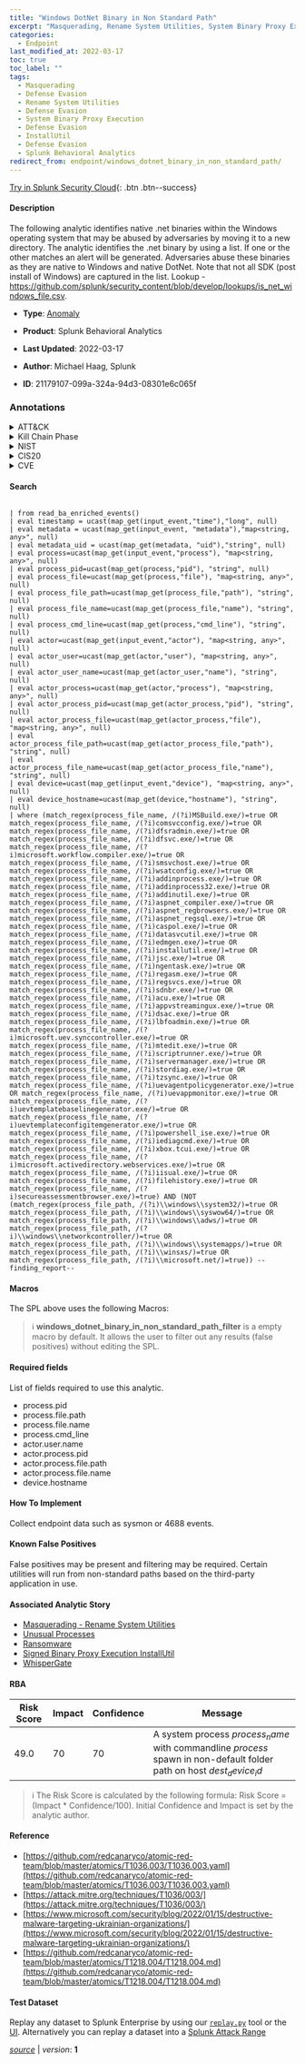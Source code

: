 ```yaml
---
title: "Windows DotNet Binary in Non Standard Path"
excerpt: "Masquerading, Rename System Utilities, System Binary Proxy Execution, InstallUtil"
categories:
  - Endpoint
last_modified_at: 2022-03-17
toc: true
toc_label: ""
tags:
  - Masquerading
  - Defense Evasion
  - Rename System Utilities
  - Defense Evasion
  - System Binary Proxy Execution
  - Defense Evasion
  - InstallUtil
  - Defense Evasion
  - Splunk Behavioral Analytics
redirect_from: endpoint/windows_dotnet_binary_in_non_standard_path/
---
```




[Try in Splunk Security Cloud](https://www.splunk.com/en_us/cyber-security.html){: .btn .btn--success}

#### Description

The following analytic identifies native .net binaries within the Windows operating system that may be abused by adversaries by moving it to a new directory. The analytic identifies the .net binary by using a list. If one or the other matches an alert will be generated. Adversaries abuse these binaries as they are native to Windows and native DotNet. Note that not all SDK (post install of Windows) are captured in the list. Lookup - https://github.com/splunk/security_content/blob/develop/lookups/is_net_windows_file.csv.

- **Type**: [Anomaly](https://github.com/splunk/security_content/wiki/Detection-Analytic-Types)
- **Product**: Splunk Behavioral Analytics

- **Last Updated**: 2022-03-17
- **Author**: Michael Haag, Splunk
- **ID**: 21179107-099a-324a-94d3-08301e6c065f

### Annotations
<details>
  <summary>ATT&CK</summary>

<div markdown="1">

#### [ATT&CK](https://attack.mitre.org/)

| ID          | Technique   | Tactic         |
| ----------- | ----------- |--------------- |
| [T1036](https://attack.mitre.org/techniques/T1036/) | Masquerading | Defense Evasion |

| [T1036.003](https://attack.mitre.org/techniques/T1036/003/) | Rename System Utilities | Defense Evasion |

| [T1218](https://attack.mitre.org/techniques/T1218/) | System Binary Proxy Execution | Defense Evasion |

| [T1218.004](https://attack.mitre.org/techniques/T1218/004/) | InstallUtil | Defense Evasion |

</div>
</details>


<details>
  <summary>Kill Chain Phase</summary>

<div markdown="1">

* Exploitation


</div>
</details>


<details>
  <summary>NIST</summary>

<div markdown="1">

* DE.AE



</div>
</details>

<details>
  <summary>CIS20</summary>

<div markdown="1">

* CIS 10



</div>
</details>

<details>
  <summary>CVE</summary>

<div markdown="1">


</div>
</details>


#### Search

```
 
| from read_ba_enriched_events() 
| eval timestamp = ucast(map_get(input_event,"time"),"long", null) 
| eval metadata = ucast(map_get(input_event, "metadata"),"map<string, any>", null) 
| eval metadata_uid = ucast(map_get(metadata, "uid"),"string", null) 
| eval process=ucast(map_get(input_event,"process"), "map<string, any>", null) 
| eval process_pid=ucast(map_get(process,"pid"), "string", null) 
| eval process_file=ucast(map_get(process,"file"), "map<string, any>", null) 
| eval process_file_path=ucast(map_get(process_file,"path"), "string", null) 
| eval process_file_name=ucast(map_get(process_file,"name"), "string", null) 
| eval process_cmd_line=ucast(map_get(process,"cmd_line"), "string", null) 
| eval actor=ucast(map_get(input_event,"actor"), "map<string, any>", null) 
| eval actor_user=ucast(map_get(actor,"user"), "map<string, any>", null) 
| eval actor_user_name=ucast(map_get(actor_user,"name"), "string", null) 
| eval actor_process=ucast(map_get(actor,"process"), "map<string, any>", null) 
| eval actor_process_pid=ucast(map_get(actor_process,"pid"), "string", null) 
| eval actor_process_file=ucast(map_get(actor_process,"file"), "map<string, any>", null) 
| eval actor_process_file_path=ucast(map_get(actor_process_file,"path"), "string", null) 
| eval actor_process_file_name=ucast(map_get(actor_process_file,"name"), "string", null) 
| eval device=ucast(map_get(input_event,"device"), "map<string, any>", null) 
| eval device_hostname=ucast(map_get(device,"hostname"), "string", null) 
| where (match_regex(process_file_name, /(?i)MSBuild.exe/)=true OR match_regex(process_file_name, /(?i)comsvcconfig.exe/)=true OR match_regex(process_file_name, /(?i)dfsradmin.exe/)=true OR match_regex(process_file_name, /(?i)dfsvc.exe/)=true OR match_regex(process_file_name, /(?i)microsoft.workflow.compiler.exe/)=true OR match_regex(process_file_name, /(?i)smsvchost.exe/)=true OR match_regex(process_file_name, /(?i)wsatconfig.exe/)=true OR match_regex(process_file_name, /(?i)addinprocess.exe/)=true OR match_regex(process_file_name, /(?i)addinprocess32.exe/)=true OR match_regex(process_file_name, /(?i)addinutil.exe/)=true OR match_regex(process_file_name, /(?i)aspnet_compiler.exe/)=true OR match_regex(process_file_name, /(?i)aspnet_regbrowsers.exe/)=true OR match_regex(process_file_name, /(?i)aspnet_regsql.exe/)=true OR match_regex(process_file_name, /(?i)caspol.exe/)=true OR match_regex(process_file_name, /(?i)datasvcutil.exe/)=true OR match_regex(process_file_name, /(?i)edmgen.exe/)=true OR match_regex(process_file_name, /(?i)installutil.exe/)=true OR match_regex(process_file_name, /(?i)jsc.exe/)=true OR match_regex(process_file_name, /(?i)ngentask.exe/)=true OR match_regex(process_file_name, /(?i)regasm.exe/)=true OR match_regex(process_file_name, /(?i)regsvcs.exe/)=true OR match_regex(process_file_name, /(?i)sdnbr.exe/)=true OR match_regex(process_file_name, /(?i)acu.exe/)=true OR match_regex(process_file_name, /(?i)appvstreamingux.exe/)=true OR match_regex(process_file_name, /(?i)dsac.exe/)=true OR match_regex(process_file_name, /(?i)lbfoadmin.exe/)=true OR match_regex(process_file_name, /(?i)microsoft.uev.synccontroller.exe/)=true OR match_regex(process_file_name, /(?i)mtedit.exe/)=true OR match_regex(process_file_name, /(?i)scriptrunner.exe/)=true OR match_regex(process_file_name, /(?i)servermanager.exe/)=true OR match_regex(process_file_name, /(?i)stordiag.exe/)=true OR match_regex(process_file_name, /(?i)tzsync.exe/)=true OR match_regex(process_file_name, /(?i)uevagentpolicygenerator.exe/)=true OR match_regex(process_file_name, /(?i)uevappmonitor.exe/)=true OR match_regex(process_file_name, /(?i)uevtemplatebaselinegenerator.exe/)=true OR match_regex(process_file_name, /(?i)uevtemplateconfigitemgenerator.exe/)=true OR match_regex(process_file_name, /(?i)powershell_ise.exe/)=true OR match_regex(process_file_name, /(?i)iediagcmd.exe/)=true OR match_regex(process_file_name, /(?i)xbox.tcui.exe/)=true OR match_regex(process_file_name, /(?i)microsoft.activedirectory.webservices.exe/)=true OR match_regex(process_file_name, /(?i)iisual.exe/)=true OR match_regex(process_file_name, /(?i)filehistory.exe/)=true OR match_regex(process_file_name, /(?i)secureassessmentbrowser.exe/)=true) AND (NOT (match_regex(process_file_path, /(?i)\\windows\\system32/)=true OR match_regex(process_file_path, /(?i)\\windows\\syswow64/)=true OR match_regex(process_file_path, /(?i)\\windows\\adws/)=true OR match_regex(process_file_path, /(?i)\\windows\\networkcontroller/)=true OR match_regex(process_file_path, /(?i)\\windows\\systemapps/)=true OR match_regex(process_file_path, /(?i)\\winsxs/)=true OR match_regex(process_file_path, /(?i)\\microsoft.net/)=true)) --finding_report--
```

#### Macros
The SPL above uses the following Macros:

> :information_source:
> **windows_dotnet_binary_in_non_standard_path_filter** is a empty macro by default. It allows the user to filter out any results (false positives) without editing the SPL.



#### Required fields
List of fields required to use this analytic.
* process.pid
* process.file.path
* process.file.name
* process.cmd_line
* actor.user.name
* actor.process.pid
* actor.process.file.path
* actor.process.file.name
* device.hostname



#### How To Implement
Collect endpoint data such as sysmon or 4688 events.
#### Known False Positives
False positives may be present and filtering may be required. Certain utilities will run from non-standard paths based on the third-party application in use.

#### Associated Analytic Story
* [Masquerading - Rename System Utilities](/stories/masquerading_-_rename_system_utilities)
* [Unusual Processes](/stories/unusual_processes)
* [Ransomware](/stories/ransomware)
* [Signed Binary Proxy Execution InstallUtil](/stories/signed_binary_proxy_execution_installutil)
* [WhisperGate](/stories/whispergate)




#### RBA

| Risk Score  | Impact      | Confidence   | Message      |
| ----------- | ----------- |--------------|--------------|
| 49.0 | 70 | 70 | A system process $process_name$ with commandline $process$ spawn in non-default folder path on host $dest_device_id$ |


> :information_source:
> The Risk Score is calculated by the following formula: Risk Score = (Impact * Confidence/100). Initial Confidence and Impact is set by the analytic author.


#### Reference

* [https://github.com/redcanaryco/atomic-red-team/blob/master/atomics/T1036.003/T1036.003.yaml](https://github.com/redcanaryco/atomic-red-team/blob/master/atomics/T1036.003/T1036.003.yaml)
* [https://attack.mitre.org/techniques/T1036/003/](https://attack.mitre.org/techniques/T1036/003/)
* [https://www.microsoft.com/security/blog/2022/01/15/destructive-malware-targeting-ukrainian-organizations/](https://www.microsoft.com/security/blog/2022/01/15/destructive-malware-targeting-ukrainian-organizations/)
* [https://github.com/redcanaryco/atomic-red-team/blob/master/atomics/T1218.004/T1218.004.md](https://github.com/redcanaryco/atomic-red-team/blob/master/atomics/T1218.004/T1218.004.md)



#### Test Dataset
Replay any dataset to Splunk Enterprise by using our [`replay.py`](https://github.com/splunk/attack_data#using-replaypy) tool or the [UI](https://github.com/splunk/attack_data#using-ui).
Alternatively you can replay a dataset into a [Splunk Attack Range](https://github.com/splunk/attack_range#replay-dumps-into-attack-range-splunk-server)




[*source*](https://github.com/splunk/security_content/tree/develop/detections/endpoint/windows_dotnet_binary_in_non_standard_path.yml) \| *version*: **1**